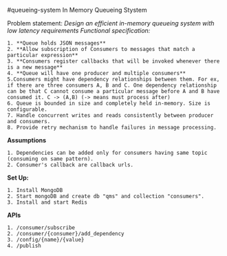 #queueing-system
In Memory Queueing Stystem

Problem statement: *Design an efficient in-memory queueing system with low latency requirements Functional specification:*

	1. **Queue holds JSON messages**
	2. **Allow subscription of Consumers to messages that match a particular expression**
	3. **Consumers register callbacks that will be invoked whenever there is a new message**
	4. **Queue will have one producer and multiple consumers**
	5.Consumers might have dependency relationships between them. For ex, if there are three consumers A, B and C. One dependency relationship can be that C cannot consume a particular message before A and B have consumed it. C -> (A,B) (-> means must process after)
	6. Queue is bounded in size and completely held in-memory. Size is configurable.
	7. Handle concurrent writes and reads consistently between producer and consumers.
	8. Provide retry mechanism to handle failures in message processing.
	
**Assumptions**
	
	1. Dependencies can be added only for consumers having same topic (consuming on same pattern).
	2. Consumer's callback are callback urls.
	
**Set Up:**

	1. Install MongoDB
	2. Start mongoDB and create db "qms" and collection "consumers".
	3. Install and start Redis
	
**APIs**

	1. /consumer/subscribe
	2. /consumer/{consumer}/add_dependency
	3. /config/{name}/{value}
	4. /publish


	